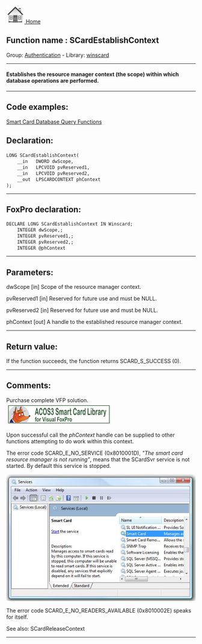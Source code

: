 [<img src="../../images/home.png"> Home ](https://github.com/VFPX/Win32API)  

## Function name : SCardEstablishContext
Group: [Authentication](../../functions_group.md#Authentication)  -  Library: [winscard](../../../libraries.md#winscard)  
***  


#### Establishes the resource manager context (the scope) within which database operations are performed.
***  


## Code examples:
[Smart Card Database Query Functions](../../samples/sample_539.md)  

## Declaration:
```foxpro  
LONG SCardEstablishContext(
	__in   DWORD dwScope,
	__in   LPCVOID pvReserved1,
	__in   LPCVOID pvReserved2,
	__out  LPSCARDCONTEXT phContext
);  
```  
***  


## FoxPro declaration:
```foxpro  
DECLARE LONG SCardEstablishContext IN Winscard;
	INTEGER dwScope,;
	INTEGER pvReserved1,;
	INTEGER pvReserved2,;
	INTEGER @phContext  
```  
***  


## Parameters:
dwScope [in] 
Scope of the resource manager context.

pvReserved1 [in] 
Reserved for future use and must be NULL. 

pvReserved2 [in] 
Reserved for future use and must be NULL.

phContext [out] 
A handle to the established resource manager context.
  
***  


## Return value:
If the function succeeds, the function returns SCARD_S_SUCCESS (0).  
***  


## Comments:
Purchase complete VFP solution.  
<a href="http://www.news2news.com/vfp/?solution=2&src=fn1132"><img src="images/acos3_270_48.png" width=270 height=48 border=0  vspace=5 hspace=5 alt="Download ACOS3 Class Library"></a>  
  
Upon successful call the <Em>phContext</Em> handle can be supplied to other functions attempting to do work within this context.  
  
The error code SCARD_E_NO_SERVICE (0x8010001D), <Em>"The smart card resource manager is not running"</Em>, means that the SCardSvr service is not started. By default this service is stopped.  
  
<img src="images/smart_card_service.jpg">  
  
The error code SCARD_E_NO_READERS_AVAILABLE (0x8010002E) speaks for itself.  
  
See also: SCardReleaseContext   
  
***  

